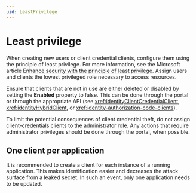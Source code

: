 ```yaml
---
uid: LeastPrivilege
---
```


# Least privilege

When creating new users or client credential clients, configure them using the principle of least privilege. For more information, see the Microsoft article [Enhance security with the principle of least privilege](https://learn.microsoft.com/en-us/azure/active-directory/develop/secure-least-privileged-access). Assign users and clients the lowest privileged role necessary to access resources.

Ensure that clients that are not in use are either deleted or disabled by setting the **Enabled** property to false. This can be done through the portal or through the appropriate API (see <xref:identityClientCredentialClient>, <xref:identityHybridClient>, or <xref:identity-authorization-code-clients>).

To limit the potential consequences of client credential theft, do not assign client-credentials clients to the administrator role. Any actions that require administrator privileges should be done through the portal, when possible. 

## One client per application

It is recommended to create a client for each instance of a running application. This makes identification easier and decreases the attack surface from a leaked secret. In such an event, only one application needs to be updated.
